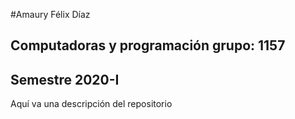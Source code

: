 #Amaury Félix Díaz
## Computadoras y programación grupo: 1157
## Semestre 2020-I

Aquí va una descripción del repositorio
